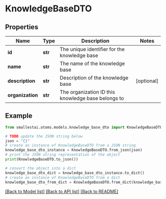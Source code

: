 # KnowledgeBaseDTO


## Properties

Name | Type | Description | Notes
------------ | ------------- | ------------- | -------------
**id** | **str** | The unique identifier for the knowledge base | 
**name** | **str** | The name of the knowledge base | 
**description** | **str** | Description of the knowledge base | [optional] 
**organization** | **str** | The organization ID this knowledge base belongs to | 

## Example

```python
from smallestai.atoms.models.knowledge_base_dto import KnowledgeBaseDTO

# TODO update the JSON string below
json = "{}"
# create an instance of KnowledgeBaseDTO from a JSON string
knowledge_base_dto_instance = KnowledgeBaseDTO.from_json(json)
# print the JSON string representation of the object
print(KnowledgeBaseDTO.to_json())

# convert the object into a dict
knowledge_base_dto_dict = knowledge_base_dto_instance.to_dict()
# create an instance of KnowledgeBaseDTO from a dict
knowledge_base_dto_from_dict = KnowledgeBaseDTO.from_dict(knowledge_base_dto_dict)
```
[[Back to Model list]](../README.md#documentation-for-models) [[Back to API list]](../README.md#documentation-for-api-endpoints) [[Back to README]](../README.md)


